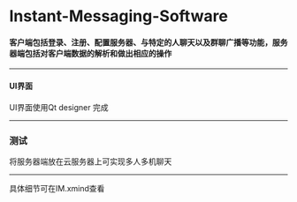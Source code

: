 # Instant-Messaging-Software
#### 客户端包括登录、注册、配置服务器、与特定的人聊天以及群聊广播等功能，服务器端包括对客户端数据的解析和做出相应的操作

***
#### UI界面
UI界面使用Qt designer 完成
***
### 测试
将服务器端放在云服务器上可实现多人多机聊天
***
具体细节可在IM.xmind查看
